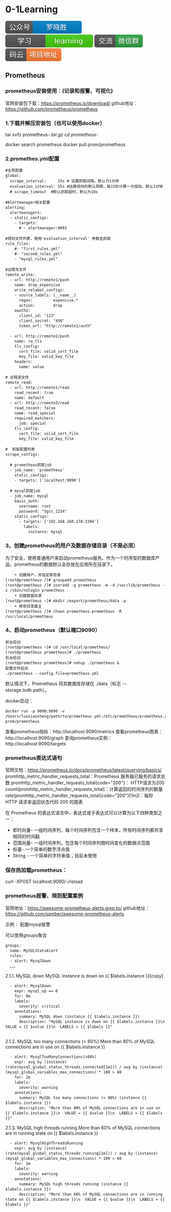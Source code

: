 # 0-1Learning

![alt text](../static/common/svg/luoxiaosheng.svg "公众号")
![alt text](../static/common/svg/luoxiaosheng_learning.svg "学习")
![alt text](../static/common/svg/luoxiaosheng_wechat.svg "微信")
![alt text](../static/common/svg/luoxiaosheng_gitee.svg "码云")

## Prometheus

### prometheus安装使用：(记录和报警、可视化)
官网安装包下载：https://prometheus.io/download/
github地址：https://github.com/prometheus/prometheus


### 1.下载并解压安装包（也可以使用docker）
tar xvfz prometheus-*.tar.gz
cd prometheus-*


docker search prometheus
docker pull prom/prometheus


### 2.promethes.yml配置
```
#全局配置
global:
  scrape_interval:     15s # 设置抓取间隔，默认为1分钟
  evaluation_interval: 15s #估算规则的默认周期，每15秒计算一次规则。默认1分钟
  # scrape_timeout  #默认抓取超时，默认为10s

#Alertmanager相关配置
alerting:
  alertmanagers:
  - static_configs:
    - targets:
      # - alertmanager:9093

#规则文件列表，使用'evaluation_interval' 参数去抓取
rule_files:
    #- "first_rules.yml"
    #- "second_rules.yml"
    - "mysql_rules.yml"

#远程写文件
remote_write:
  - url: http://remote1/push
    name: drop_expensive
    write_relabel_configs:
    - source_labels: [__name__]
      regex:         expensive.*
      action:        drop
    oauth2:
      client_id: "123"
      client_secret: "456"
      token_url: "http://remote1/auth"

  - url: http://remote2/push
    name: rw_tls
    tls_config:
      cert_file: valid_cert_file
      key_file: valid_key_file
    headers:
      name: value

# 远程读文件
remote_read:
  - url: http://remote1/read
    read_recent: true
    name: default
  - url: http://remote3/read
    read_recent: false
    name: read_special
    required_matchers:
      job: special
    tls_config:
      cert_file: valid_cert_file
      key_file: valid_key_file

#  抓取配置列表
scrape_configs:

  # prometheus抓取job
  - job_name: 'prometheus'
    static_configs:
    - targets: ['localhost:9090']

  # mysql抓取job
  - job_name: mysql
    basic_auth:
      username: root
      password: "Sgcc_1234"
    static_configs:
      - targets: ['192.168.160.178:3306']
        labels:
          instance: mysql
```

### 3、创建prometheus的用户及数据存储目录（不是必须）
为了安全，使用普通用户来启动prometheus服务。作为一个时序型的数据库产品，prometheus的数据默认会存放在应用所在目录下。
```
	• 创建用户，并指定家目录
[root@prometheus /]# groupadd prometheus
[root@prometheus /]# useradd -g prometheus -m -d /var/lib/prometheus -s /sbin/nologin prometheus
	• 创建数据目录
[root@prometheus ~]# mkdir /export/prometheus/data -p
	• 修改目录属主
[root@prometheus /]# chown prometheus.prometheus -R /usr/local/prometheus
```

### 4、启动prometheus（默认端口9090）
```
前台启动
[root@prometheus ~]# cd /usr/local/prometheus/
[root@prometheus prometheus]# ./prometheus
后台启动
[root@prometheus prometheus]# nohup ./prometheus &
配置文件启动
./prometheus --config.file=prometheus.yml
```
默认情况下，Prometheus 将其数据库存储在 ./data（标志 --storage.tsdb.path）。

docker启动：
```
docker run -p 9090:9090 -v /Users/luoxiaosheng/path/to/prometheus.yml:/etc/prometheus/prometheus.yml prom/prometheus
```
查看prometheus指标：http://localhost:9090/metrics
查看prometheus图表：http://localhost:9090/graph
查询prometheus实例：http://localhost:9090/targets

### prometheus表达式语句
官网文档：https://prometheus.io/docs/prometheus/latest/querying/basics/
promhttp_metric_handler_requests_total：Prometheus 服务器已服务的请求总数
promhttp_metric_handler_requests_total{code="200"}： HTTP请求为200
count(promhttp_metric_handler_requests_total)：计算返回的时间序列的数量
rate(promhttp_metric_handler_requests_total{code="200"}[1m])：每秒 HTTP 请求率返回状态代码 200 的图表

在 Prometheus 的表达式语言中，表达式或子表达式可以计算为以下四种类型之一：
- 即时向量- 一组时间序列，每个时间序列包含一个样本，所有时间序列都共享相同的时间戳
- 范围向量- 一组时间序列，包含每个时间序列随时间变化的数据点范围
- 标量- 一个简单的数字浮点值
- String - 一个简单的字符串值；目前未使用

### 保存热加载prometheus：
curl  -XPOST localhost:9090/-/reload


### prometheus报警、规则配置案例
官网地址：https://awesome-prometheus-alerts.grep.to/
github地址：https://github.com/samber/awesome-prometheus-alerts

示例：
配置mysql报警

可以使用groups聚合
```
groups:
- name: MySQLStatsAlert
  rules:
  - alert: MysqlDown
  。。。

```

2.1.1. MySQL down
MySQL instance is down on {{ $labels.instance }}[copy]
```
  - alert: MysqlDown
    expr: mysql_up == 0
    for: 0m
    labels:
      severity: critical
    annotations:
      summary: MySQL down (instance {{ $labels.instance }})
      description: "MySQL instance is down on {{ $labels.instance }}\n  VALUE = {{ $value }}\n  LABELS = {{ $labels }}"


```

2.1.2. MySQL too many connections (> 80%)
More than 80% of MySQL connections are in use on {{ $labels.instance }}
```
  - alert: MysqlTooManyConnections(>80%)
    expr: avg by (instance) (rate(mysql_global_status_threads_connected[1m])) / avg by (instance) (mysql_global_variables_max_connections) * 100 > 80
    for: 2m
    labels:
      severity: warning
    annotations:
      summary: MySQL too many connections (> 80%) (instance {{ $labels.instance }})
      description: "More than 80% of MySQL connections are in use on {{ $labels.instance }}\n  VALUE = {{ $value }}\n  LABELS = {{ $labels }}"
```

2.1.3. MySQL high threads running
More than 60% of MySQL connections are in running state on {{ $labels.instance }}
```
  - alert: MysqlHighThreadsRunning
    expr: avg by (instance) (rate(mysql_global_status_threads_running[1m])) / avg by (instance) (mysql_global_variables_max_connections) * 100 > 60
    for: 2m
    labels:
      severity: warning
    annotations:
      summary: MySQL high threads running (instance {{ $labels.instance }})
      description: "More than 60% of MySQL connections are in running state on {{ $labels.instance }}\n  VALUE = {{ $value }}\n  LABELS = {{ $labels }}"
```
